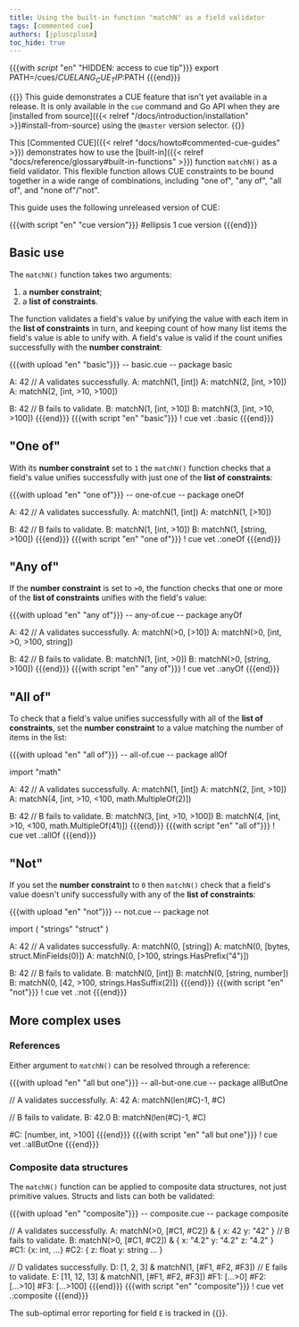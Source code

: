 ```yaml
---
title: Using the built-in function "matchN" as a field validator
tags: [commented cue]
authors: [jpluscplusm]
toc_hide: true
---
```


{{{with _script_ "en" "HIDDEN: access to cue tip"}}}
export PATH=/cues/$CUELANG_CUE_TIP:$PATH
{{{end}}}

{{<caution>}}
This guide demonstrates a CUE feature that isn't yet available in a release.
It is only available in the `cue` command and Go API when they are
[installed from source]({{< relref "/docs/introduction/installation" >}}#install-from-source)
using the `@master` version selector.
{{</caution>}}

This [Commented CUE]({{< relref "docs/howto#commented-cue-guides" >}})
demonstrates how to use the
[built-in]({{< relref "docs/reference/glossary#built-in-functions" >}})
function `matchN()` as a field validator. This flexible function allows CUE
constraints to be bound together in a wide range of combinations, including
"one of", "any of", "all of", and "none of"/"not".

This guide uses the following unreleased version of CUE:

{{{with script "en" "cue version"}}}
#ellipsis 1
cue version
{{{end}}}

## Basic use

The `matchN()` function takes two arguments:

1. a **number constraint**;
2. a **list of constraints**.

The function validates a field's value by unifying the value with each item in
the **list of constraints** in turn, and keeping count of how many list items
the field's value is able to unify with. A field's value is valid if the count
unifies successfully with the **number constraint**:

<!-- We use upload/script pairs because code blocks can't access non-default
versions of CUE cf. https://cuelang.org/issues/3265 -->
{{{with upload "en" "basic"}}}
-- basic.cue --
package basic

A: 42
// A validates successfully.
A: matchN(1, [int])
A: matchN(2, [int, >10])
A: matchN(2, [int, >10, >100])

B: 42
// B fails to validate.
B: matchN(1, [int, >10])
B: matchN(3, [int, >10, >100])
{{{end}}}
{{{with script "en" "basic"}}}
! cue vet .:basic
{{{end}}}

## "One of"

With its **number constraint** set to `1` the `matchN()` function checks that a
field's value unifies successfully with just one of the **list of
constraints**:

{{{with upload "en" "one of"}}}
-- one-of.cue --
package oneOf

A: 42
// A validates successfully.
A: matchN(1, [int])
A: matchN(1, [>10])

B: 42
// B fails to validate.
B: matchN(1, [int, >10])
B: matchN(1, [string, >100])
{{{end}}}
{{{with script "en" "one of"}}}
! cue vet .:oneOf
{{{end}}}

## "Any of"

If the **number constraint** is set to `>0`, the function checks that one or
more of the **list of constraints** unifies with the field's value:

{{{with upload "en" "any of"}}}
-- any-of.cue --
package anyOf

A: 42
// A validates successfully.
A: matchN(>0, [>10])
A: matchN(>0, [int, >0, >100, string])

B: 42
// B fails to validate.
B: matchN(1, [int, >0])
B: matchN(>0, [string, >100])
{{{end}}}
{{{with script "en" "any of"}}}
! cue vet .:anyOf
{{{end}}}

## "All of"

To check that a field's value unifies successfully with all of the **list of
constraints**, set the **number constraint** to a value matching the number of
items in the list:

{{{with upload "en" "all of"}}}
-- all-of.cue --
package allOf

import "math"

A: 42
// A validates successfully.
A: matchN(1, [int])
A: matchN(2, [int, >10])
A: matchN(4, [int, >10, <100, math.MultipleOf(2)])

B: 42
// B fails to validate.
B: matchN(3, [int, >10, >100])
B: matchN(4, [int, >10, <100, math.MultipleOf(41)])
{{{end}}}
{{{with script "en" "all of"}}}
! cue vet .:allOf
{{{end}}}

## "Not"

If you set the **number constraint** to `0` then `matchN()` check that a
field's value doesn't unify successfully with any of the **list of
constraints**:

{{{with upload "en" "not"}}}
-- not.cue --
package not

import (
	"strings"
	"struct"
)

A: 42
// A validates successfully.
A: matchN(0, [string])
A: matchN(0, [bytes, struct.MinFields(0)])
A: matchN(0, [>100, strings.HasPrefix("4")])

B: 42
// B fails to validate.
B: matchN(0, [int])
B: matchN(0, [string, number])
B: matchN(0, [42, >100, strings.HasSuffix(2)])
{{{end}}}
{{{with script "en" "not"}}}
! cue vet .:not
{{{end}}}

## More complex uses

### References

Either argument to `matchN()` can be resolved through a reference:

{{{with upload "en" "all but one"}}}
-- all-but-one.cue --
package allButOne

// A validates successfully.
A: 42
A: matchN(len(#C)-1, #C)

// B fails to validate.
B: 42.0
B: matchN(len(#C)-1, #C)

#C: [number, int, >100]
{{{end}}}
{{{with script "en" "all but one"}}}
! cue vet .:allButOne
{{{end}}}

### Composite data structures

The `matchN()` function can be applied to composite data structures, not just
primitive values. Structs and lists can both be validated:

{{{with upload "en" "composite"}}}
-- composite.cue --
package composite

// A validates successfully.
A: matchN(>0, [#C1, #C2]) & {
	x: 42
	y: "42"
}
// B fails to validate.
B: matchN(>0, [#C1, #C2]) & {
	x: "4.2"
	y: "4.2"
	z: "4.2"
}
#C1: {x: int, ...}
#C2: {
	z: float
	y: string
	...
}

// D validates successfully.
D: [1, 2, 3] & matchN(1, [#F1, #F2, #F3])
// E fails to validate.
E: [11, 12, 13] & matchN(1, [#F1, #F2, #F3])
#F1: [...>0]
#F2: [...>10]
#F3: [...>100]
{{{end}}}
{{{with script "en" "composite"}}}
! cue vet .:composite
{{{end}}}

The sub-optimal error reporting for field `E` is tracked in {{<issue FIXME/>}}.
